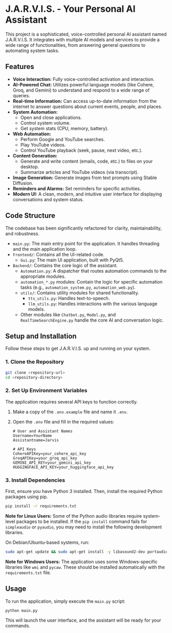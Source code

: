 # J.A.R.V.I.S. - Your Personal AI Assistant

This project is a sophisticated, voice-controlled personal AI assistant named J.A.R.V.I.S. It integrates with multiple AI models and services to provide a wide range of functionalities, from answering general questions to automating system tasks.

## Features

*   **Voice Interaction:** Fully voice-controlled activation and interaction.
*   **AI-Powered Chat:** Utilizes powerful language models (like Cohere, Groq, and Gemini) to understand and respond to a wide range of queries.
*   **Real-time Information:** Can access up-to-date information from the internet to answer questions about current events, people, and places.
*   **System Automation:**
    *   Open and close applications.
    *   Control system volume.
    *   Get system stats (CPU, memory, battery).
*   **Web Automation:**
    *   Perform Google and YouTube searches.
    *   Play YouTube videos.
    *   Control YouTube playback (seek, pause, next video, etc.).
*   **Content Generation:**
    *   Generate and write content (emails, code, etc.) to files on your desktop.
    *   Summarize articles and YouTube videos (via transcript).
*   **Image Generation:** Generate images from text prompts using Stable Diffusion.
*   **Reminders and Alarms:** Set reminders for specific activities.
*   **Modern UI:** A clean, modern, and intuitive user interface for displaying conversations and system status.

## Code Structure

The codebase has been significantly refactored for clarity, maintainability, and robustness.

-   `main.py`: The main entry point for the application. It handles threading and the main application loop.
-   `Frontend/`: Contains all the UI-related code.
    -   `Gui.py`: The main UI application, built with PyQt5.
-   `Backend/`: Contains the core logic of the assistant.
    -   `Automation.py`: A dispatcher that routes automation commands to the appropriate modules.
    -   `automation_*.py` modules: Contain the logic for specific automation tasks (e.g., `automation_system.py`, `automation_web.py`).
    -   `utils/`: Contains utility modules for shared functionality.
        -   `tts_utils.py`: Handles text-to-speech.
        -   `llm_utils.py`: Handles interactions with the various language models.
    -   Other modules like `Chatbot.py`, `Model.py`, and `RealTimeSearchEngine.py` handle the core AI and conversation logic.

## Setup and Installation

Follow these steps to get J.A.R.V.I.S. up and running on your system.

### 1. Clone the Repository

```bash
git clone <repository-url>
cd <repository-directory>
```

### 2. Set Up Environment Variables

The application requires several API keys to function correctly.

1.  Make a copy of the `.env.example` file and name it `.env`.
2.  Open the `.env` file and fill in the required values:

    ```
    # User and Assistant Names
    Username=YourName
    Assistantname=Jarvis

    # API Keys
    CohereAPIKey=your_cohere_api_key
    GroqAPIKey=your_groq_api_key
    GEMINI_API_KEY=your_gemini_api_key
    HUGGINGFACE_API_KEY=your_huggingface_api_key
    ```

### 3. Install Dependencies

First, ensure you have Python 3 installed. Then, install the required Python packages using pip.

```bash
pip install -r requirements.txt
```

**Note for Linux Users:** Some of the Python audio libraries require system-level packages to be installed. If the `pip install` command fails for `simpleaudio` or `pyaudio`, you may need to install the following development libraries.

On Debian/Ubuntu-based systems, run:
```bash
sudo apt-get update && sudo apt-get install -y libasound2-dev portaudio19-dev
```

**Note for Windows Users:** The application uses some Windows-specific libraries like `wmi` and `pycaw`. These should be installed automatically with the `requirements.txt` file.

## Usage

To run the application, simply execute the `main.py` script:

```bash
python main.py
```

This will launch the user interface, and the assistant will be ready for your commands.
